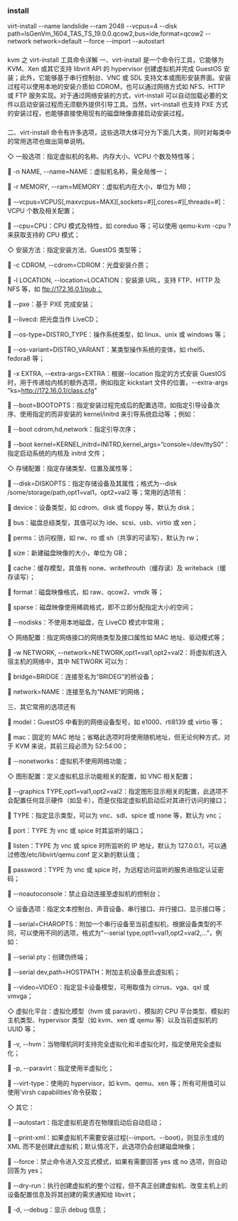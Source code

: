 ### install

virt-install --name landslide --ram 2048 --vcpus=4 --disk path=lsGenVm_1604_TAS_TS_19.0.0.qcow2,bus=ide,format=qcow2 --network network=default --force --import --autostart

###

kvm 之 virt-install 工具命令详解
一、virt-install 是一个命令行工具，它能够为 KVM、Xen 或其它支持 libvrit API 的 hypervisor 创建虚拟机并完成 GuestOS 安装；此外，它能够基于串行控制台、VNC 或 SDL 支持文本或图形安装界面。安装过程可以使用本地的安装介质如 CDROM，也可以通过网络方式如 NFS、HTTP 或 FTP 服务实现。对于通过网络安装的方式，virt-install 可以自动加载必要的文件以启动安装过程而无须额外提供引导工具。当然，virt-install 也支持 PXE 方式的安装过程，也能够直接使用现有的磁盘映像直接启动安装过程。

###

二、virt-install 命令有许多选项，这些选项大体可分为下面几大类，同时对每类中的常用选项也做出简单说明。

◇ 一般选项：指定虚拟机的名称、内存大小、VCPU 个数及特性等；

 -n NAME, --name=NAME：虚拟机名称，需全局惟一；

 -r MEMORY, --ram=MEMORY：虚拟机内在大小，单位为 MB；

 --vcpus=VCPUS[,maxvcpus=MAX][,sockets=#][,cores=#][,threads=#]：VCPU 个数及相关配置；

 --cpu=CPU：CPU 模式及特性，如 coreduo 等；可以使用 qemu-kvm -cpu ?来获取支持的 CPU 模式；

◇ 安装方法：指定安装方法、GuestOS 类型等；

 -c CDROM, --cdrom=CDROM：光盘安装介质；

 -l LOCATION, --location=LOCATION：安装源 URL，支持 FTP、HTTP 及 NFS 等，如 ftp://172.16.0.1/pub；

 --pxe：基于 PXE 完成安装；

 --livecd: 把光盘当作 LiveCD；

 --os-type=DISTRO_TYPE：操作系统类型，如 linux、unix 或 windows 等；

 --os-variant=DISTRO_VARIANT：某类型操作系统的变体，如 rhel5、fedora8 等；

 -x EXTRA, --extra-args=EXTRA：根据--location 指定的方式安装 GuestOS 时，用于传递给内核的额外选项，例如指定 kickstart 文件的位置，--extra-args "ks=http://172.16.0.1/class.cfg"

 --boot=BOOTOPTS：指定安装过程完成后的配置选项，如指定引导设备次序、使用指定的而非安装的 kernel/initrd 来引导系统启动等 ；例如：

 --boot cdrom,hd,network：指定引导次序；

 --boot kernel=KERNEL,initrd=INITRD,kernel_args=”console=/dev/ttyS0”：指定启动系统的内核及 initrd 文件；

◇ 存储配置：指定存储类型、位置及属性等；

 --disk=DISKOPTS：指定存储设备及其属性；格式为--disk /some/storage/path,opt1=val1，opt2=val2 等；常用的选项有：

 device：设备类型，如 cdrom、disk 或 floppy 等，默认为 disk；

 bus：磁盘总结类型，其值可以为 ide、scsi、usb、virtio 或 xen；

 perms：访问权限，如 rw、ro 或 sh（共享的可读写），默认为 rw；

 size：新建磁盘映像的大小，单位为 GB；

 cache：缓存模型，其值有 none、writethrouth（缓存读）及 writeback（缓存读写）；

 format：磁盘映像格式，如 raw、qcow2、vmdk 等；

 sparse：磁盘映像使用稀疏格式，即不立即分配指定大小的空间；

 --nodisks：不使用本地磁盘，在 LiveCD 模式中常用；

◇ 网络配置：指定网络接口的网络类型及接口属性如 MAC 地址、驱动模式等；

 -w NETWORK, --network=NETWORK,opt1=val1,opt2=val2：将虚拟机连入宿主机的网络中，其中 NETWORK 可以为：

 bridge=BRIDGE：连接至名为“BRIDEG”的桥设备；

 network=NAME：连接至名为“NAME”的网络；

三、其它常用的选项还有

 model：GuestOS 中看到的网络设备型号，如 e1000、rtl8139 或 virtio 等；

 mac：固定的 MAC 地址；省略此选项时将使用随机地址，但无论何种方式，对于 KVM 来说，其前三段必须为 52:54:00；

 --nonetworks：虚拟机不使用网络功能；

◇ 图形配置：定义虚拟机显示功能相关的配置，如 VNC 相关配置；

 --graphics TYPE,opt1=val1,opt2=val2：指定图形显示相关的配置，此选项不会配置任何显示硬件（如显卡），而是仅指定虚拟机启动后对其进行访问的接口；

 TYPE：指定显示类型，可以为 vnc、sdl、spice 或 none 等，默认为 vnc；

 port：TYPE 为 vnc 或 spice 时其监听的端口；

 listen：TYPE 为 vnc 或 spice 时所监听的 IP 地址，默认为 127.0.0.1，可以通过修改/etc/libvirt/qemu.conf 定义新的默认值；

 password：TYPE 为 vnc 或 spice 时，为远程访问监听的服务进指定认证密码；

 --noautoconsole：禁止自动连接至虚拟机的控制台；

◇ 设备选项：指定文本控制台、声音设备、串行接口、并行接口、显示接口等；

 --serial=CHAROPTS：附加一个串行设备至当前虚拟机，根据设备类型的不同，可以使用不同的选项，格式为“--serial type,opt1=val1,opt2=val2,...”，例如：

 --serial pty：创建伪终端；

 --serial dev,path=HOSTPATH：附加主机设备至此虚拟机；

 --video=VIDEO：指定显卡设备模型，可用取值为 cirrus、vga、qxl 或 vmvga；

◇ 虚拟化平台：虚拟化模型（hvm 或 paravirt）、模拟的 CPU 平台类型、模拟的主机类型、hypervisor 类型（如 kvm、xen 或 qemu 等）以及当前虚拟机的 UUID 等；

 -v, --hvm：当物理机同时支持完全虚拟化和半虚拟化时，指定使用完全虚拟化；

 -p, --paravirt：指定使用半虚拟化；

 --virt-type：使用的 hypervisor，如 kvm、qemu、xen 等；所有可用值可以使用’virsh capabilities’命令获取；

◇ 其它：

 --autostart：指定虚拟机是否在物理启动后自动启动；

 --print-xml：如果虚拟机不需要安装过程(--import、--boot)，则显示生成的 XML 而不是创建此虚拟机；默认情况下，此选项仍会创建磁盘映像；

 --force：禁止命令进入交互式模式，如果有需要回答 yes 或 no 选项，则自动回答为 yes；

 --dry-run：执行创建虚拟机的整个过程，但不真正创建虚拟机、改变主机上的设备配置信息及将其创建的需求通知给 libvirt；

 -d, --debug：显示 debug 信息；

